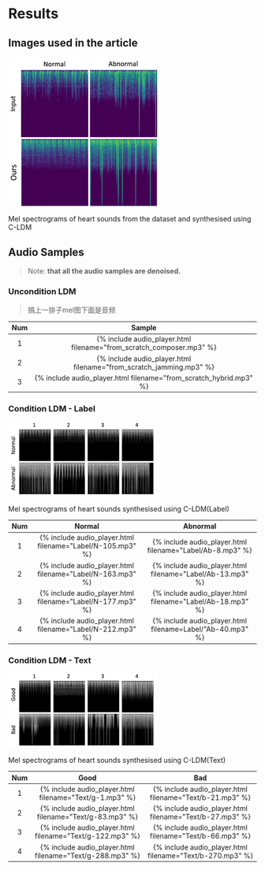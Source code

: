 # Results

## Images used in the article

<img src="pics/result-paper.png" alt="evolution" style="max-width: 60%;">
<p class="caption">Mel spectrograms of heart sounds from the dataset and synthesised using C-LDM</p>

## Audio Samples

> Note: __that all the audio samples are denoised.__

### Uncondition LDM

>  搞上一排子mel图下面是音频

| Num | Sample                                                               |
|:---:|:--------------------------------------------------------------------:|
|  1  | {% include audio_player.html filename="from_scratch_composer.mp3" %} |
|  2  | {% include audio_player.html filename="from_scratch_jamming.mp3" %}  |
|  3  | {% include audio_player.html filename="from_scratch_hybrid.mp3" %}   |

### Condition LDM - Label

<img src="pics/Label.png" alt="evolution" style="max-width: 60%;">
<p class="caption">Mel spectrograms of heart sounds synthesised using C-LDM(Label)</p>

| Num |                           Normal                           |                          Abnormal                          |
|:---:|:----------------------------------------------------------:|:----------------------------------------------------------:|
|  1  | {% include audio_player.html filename="Label/N-105.mp3" %} | {% include audio_player.html filename="Label/Ab-8.mp3" %}  |
|  2  | {% include audio_player.html filename="Label/N-163.mp3" %} | {% include audio_player.html filename="Label/Ab-13.mp3" %} |
|  3  | {% include audio_player.html filename="Label/N-177.mp3" %} | {% include audio_player.html filename="Label/Ab-18.mp3" %} |
|  4  | {% include audio_player.html filename="Label/N-212.mp3" %} | {% include audio_player.html filename=Label/"Ab-40.mp3" %} |

### Condition LDM - Text

<img src="pics/Text.png" alt="evolution" style="max-width: 60%;">
<p class="caption">Mel spectrograms of heart sounds synthesised using C-LDM(Text)</p>

| Num |                           Good                            |                            Bad                            |
|:---:|:---------------------------------------------------------:|:---------------------------------------------------------:|
|  1  |  {% include audio_player.html filename="Text/g-1.mp3" %}  | {% include audio_player.html filename="Text/b-21.mp3" %}  |
|  2  | {% include audio_player.html filename="Text/g-83.mp3" %}  | {% include audio_player.html filename="Text/b-27.mp3" %}  |
|  3  | {% include audio_player.html filename="Text/g-122.mp3" %} | {% include audio_player.html filename="Text/b-66.mp3" %}  |
|  4  | {% include audio_player.html filename="Text/g-288.mp3" %} | {% include audio_player.html filename="Text/b-270.mp3" %} |